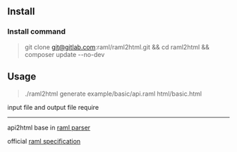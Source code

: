 ## Install

### Install command

> git clone git@gitlab.com:raml/raml2html.git && cd raml2html && composer update --no-dev

## Usage

> ./raml2html generate example/basic/api.raml html/basic.html

input file and output file require

---

api2html base in [raml parser](https://github.com/alecsammon/php-raml-parser)

official [raml specification](http://raml.org/)
